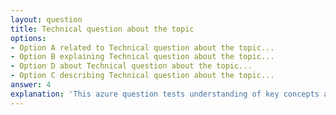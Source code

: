 ```yaml
---
layout: question
title: Technical question about the topic
options:
- Option A related to Technical question about the topic...
- Option B explaining Technical question about the topic...
- Option D about Technical question about the topic...
- Option C describing Technical question about the topic...
answer: 4
explanation: 'This azure question tests understanding of key concepts and best practices.'
---
```

